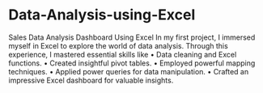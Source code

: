 # Data-Analysis-using-Excel
Sales Data Analysis Dashboard Using Excel
In my first project, I immersed myself in Excel to explore the world of data analysis. Through this experience, I mastered essential skills like
• Data cleaning and Excel functions.
• Created insightful pivot tables.
• Employed powerful mapping techniques.
• Applied power queries for data manipulation.
• Crafted an impressive Excel dashboard for valuable insights.
